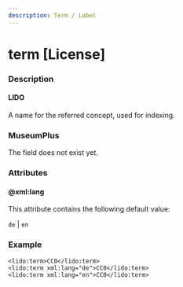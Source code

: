 ```yaml
---
description: Term / Label
---
```


# term \[License\]

### Description

#### LIDO

A name for the referred concept, used for indexing.

### MuseumPlus

The field does not exist yet.

### Attributes

#### @xml:lang

This attribute contains the following default value:

`de` \| `en`

### Example

```markup
<lido:term>CC0</lido:term>
<lido:term xml:lang="de">CC0</lido:term>
<lido:term xml:lang="en">CC0</lido:term>
```

